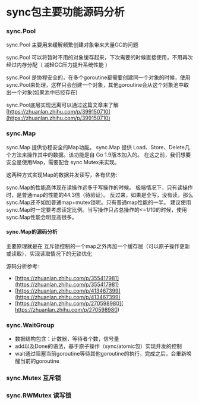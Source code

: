 sync包主要功能源码分析
==

### sync.Pool

sync.Pool 主要用来缓解频繁创建对象带来大量GC的问题

sync.Pool 可以将暂时不用的对象缓存起来，下次需要的时候直接使用，不用再次经过内存分配（ 减轻GC压力提升系统性能 ）

sync.Pool 是协程安全的，在多个goroutine都需要创建同一个对象的时候，使用sync.Pool来处理，这样只会创建一个对象，其他goroutine会从这个对象池中取出一个对象(如果池中已经存在)

sync.Pool底层实现远离可以通过这篇文章来了解 [https://zhuanlan.zhihu.com/p/399150710](https://zhuanlan.zhihu.com/p/399150710)

### sync.Map

sync.Map 提供协程安全的Map功能。 sync.Map 提供 Load、Store、Delete几个方法来操作其中的数据。该功能是自 Go 1.9版本加入的。 在这之前，我们想要安全是使用Map，需要配合
sync.Mutex来实现。

这两种方式实现Map的数据并发读写，各有优势:

sync.Map的性能高体现在读操作远多于写操作的时候。 极端情况下，只有读操作时，是普通map的性能的44.3倍（待验证）。 反过来，如果是全写，没有读，那么sync.Map还不如加普通map+mutex锁呢。只有普通map性能的一半。
建议使用sync.Map时一定要考虑读定比例。当写操作只占总操作的<=1/10的时候，使用sync.Map性能会明显高很多。

#### sync.Map的源码分析

主要原理就是在 互斥锁控制的一个map之外再加一个缓存层（可以原子操作更新或读取），实现读取情况下的无锁优化

源码分析参考:

- [https://zhuanlan.zhihu.com/p/355417981](https://zhuanlan.zhihu.com/p/355417981)
- [https://zhuanlan.zhihu.com/p/413467399](https://zhuanlan.zhihu.com/p/413467399)
- [https://zhuanlan.zhihu.com/p/270598980](  https://zhuanlan.zhihu.com/p/270598980)

### sync.WaitGroup

- 数据结构包含：计数器，等待者个数，信号量
- add以及Done的语法，基于原子操作（sync/atomic包）实现并发的控制
- wait通过阻塞当前goroutine等待其他goroutine的执行，完成之后，会重新唤醒当前的goroutine

### sync.Mutex 互斥锁

### sync.RWMutex 读写锁
